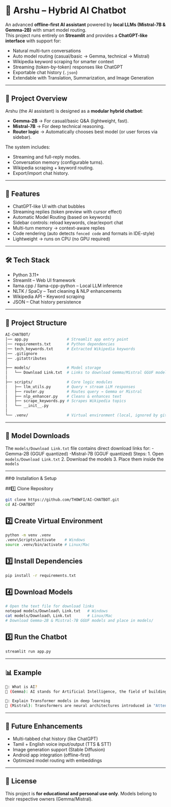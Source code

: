 # 🤖 Arshu – Hybrid AI Chatbot  

An advanced **offline-first AI assistant** powered by **local LLMs (Mistral-7B & Gemma-2B)** with smart model routing.  
This project runs entirely on **Streamlit** and provides a **ChatGPT-like interface** with support for:  

- Natural multi-turn conversations  
- Auto model routing (casual/basic → Gemma, technical → Mistral)  
- Wikipedia keyword scraping for smarter context  
- Streaming (token-by-token) responses like ChatGPT  
- Exportable chat history (`.json`)  
- Extendable with Translation, Summarization, and Image Generation  

---

## 📌 Project Overview  

Arshu (the AI assistant) is designed as a **modular hybrid chatbot**:  

- **Gemma-2B** → For casual/basic Q&A (lightweight, fast).  
- **Mistral-7B** → For deep technical reasoning.  
- **Router logic** → Automatically chooses best model (or user forces via sidebar).  

The system includes:  
- Streaming and full-reply modes.  
- Conversation memory (configurable turns).  
- Wikipedia scraping + keyword routing.  
- Export/import chat history.  

---

## 🚀 Features  

- ChatGPT-like UI with chat bubbles  
- Streaming replies (token preview with cursor effect)  
- Automatic Model Routing (based on keywords)  
- Sidebar controls: reload keywords, clear/export chat  
- Multi-turn memory → context-aware replies  
- Code rendering (auto detects ```fenced code``` and formats in IDE-style)  
- Lightweight → runs on CPU (no GPU required)  

---

## 🛠️ Tech Stack  

- Python 3.11+  
- Streamlit – Web UI framework  
- llama.cpp / llama-cpp-python – Local LLM inference  
- NLTK / SpaCy – Text cleaning & NLP enhancements  
- Wikipedia API – Keyword scraping  
- JSON – Chat history persistence  

---

## 📂 Project Structure  

```bash
AI-CHATBOT/
│── app.py                 # Streamlit app entry point
│── requirements.txt       # Python dependencies
│── tech_keywords.txt      # Extracted Wikipedia keywords
│── .gitignore
│── .gitattributes
│
├── models/                # Model storage
│   └── Download Link.txt  # Links to download Gemma/Mistral GGUF models
│
├── scripts/               # Core logic modules
│   ├── llm_utils.py       # Query + stream LLM responses
│   ├── router.py          # Routes query → Gemma or Mistral
│   ├── nlp_enhancer.py    # Cleans & enhances text
│   ├── scrape_keywords.py # Scrapes Wikipedia topics
│   └── __init__.py
│
└── .venv/                 # Virtual environment (local, ignored by git)
```

---

## 🔽 Model Downloads

The `models/Download Link.txt` file contains direct download links for:
      -Gemma-2B (GGUF quantized)
      -Mistral-7B (GGUF quantized)
Steps:
      1. Open `models/Download Link.txt`
      2. Download the models
      3. Place them inside the `models`

---

##⚙️ Installation & Setup

##1️⃣ Clone Repository
```bash
git clone https://github.com/THOWFI/AI-CHATBOT.git
cd AI-CHATBOT
```

## 2️⃣ Create Virtual Environment
```bash
python -m venv .venv
.venv\Scripts\activate    # Windows
source .venv/bin/activate # Linux/Mac
```

## 3️⃣ Install Dependencies
```bash
pip install -r requirements.txt
```

## 4️⃣ Download Models
```bash
# Open the text file for download links
notepad models/Download\ Link.txt   # Windows
cat models/Download\ Link.txt       # Linux/Mac
# Download Gemma-2B & Mistral-7B GGUF models and place in models/
```

## 5️⃣ Run the Chatbot
```bash
streamlit run app.py
```

---

## 📊 Example

```bash
🧑: What is AI?
🤖 (Gemma): AI stands for Artificial Intelligence, the field of building systems that can think and learn like humans.

🧑: Explain Transformer models in deep learning
🤖 (Mistral): Transformers are neural architectures introduced in "Attention is All You Need", designed for handling sequential data efficiently with self-attention.
```

---

## 🔮 Future Enhancements

- Multi-tabbed chat history (like ChatGPT)
- Tamil + English voice input/output (TTS & STT)
- Image generation support (Stable Diffusion)
- Android app integration (offline-first)
- Optimized model routing with embeddings

---

## 📜 License

This project is **for educational and personal use only**.
Models belong to their respective owners (Gemma/Mistral).





